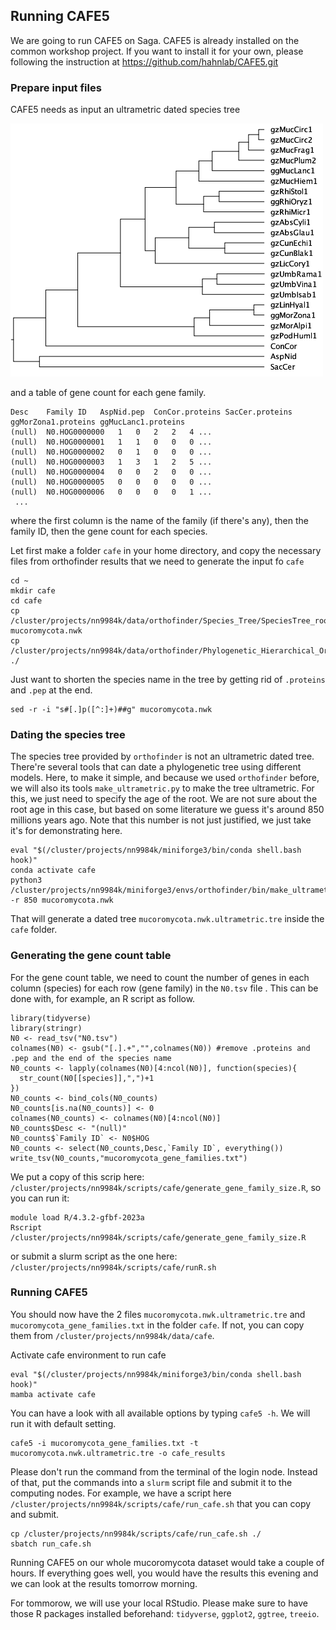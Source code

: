 ## Running CAFE5

We are going to run CAFE5 on Saga. CAFE5 is already installed on the common workshop project. If you want to install it for your own, please following the instruction at https://github.com/hahnlab/CAFE5.git


### Prepare input files 

CAFE5 needs as input an ultrametric dated species tree

<img src="species_tree.png" width="500"/> 

and a table of gene count for each gene family.

```
Desc	Family ID	AspNid.pep	ConCor.proteins	SacCer.proteins	ggMorZona1.proteins	ggMucLanc1.proteins
(null)	N0.HOG0000000	1	0	2	2	4 ...
(null)	N0.HOG0000001	1	1	0	0	0 ...
(null)	N0.HOG0000002	0	1	0	0	0 ...
(null)	N0.HOG0000003	1	3	1	2	5 ...
(null)	N0.HOG0000004	0	0	2	0	0 ...
(null)	N0.HOG0000005	0	0	0	0	0 ...
(null)	N0.HOG0000006	0	0	0	0	1 ...
 ...
```

where the first column is the name of the family (if there's any), then the family ID, then the gene
count for each species.

Let first make a folder `cafe` in your home directory, and copy the necessary files from orthofinder results that
we need to generate the input fo `cafe`

```
cd ~
mkdir cafe
cd cafe
cp /cluster/projects/nn9984k/data/orthofinder/Species_Tree/SpeciesTree_rooted_node_labels.txt mucoromycota.nwk
cp /cluster/projects/nn9984k/data/orthofinder/Phylogenetic_Hierarchical_Orthogroups/N0.tsv ./
```

Just want to shorten the species name in the tree by getting rid of `.proteins` and `.pep` at the end.

```
sed -r -i "s#[.]p([^:]+)##g" mucoromycota.nwk 
```

### Dating the species tree

The species tree provided by `orthofinder` is not an ultrametric dated tree. There're several tools that can date a phylogenetic tree using different models. Here, to make it simple, and because we used `orthofinder` before, we will also its tools `make_ultrametric.py` 
to make the tree ultrametric. For this, we just need to specify the age of the root. We are not 
sure about the root age in this case, but based on some literature we guess it's around 850 millions years ago.
Note that this number is not just justified, we just take it's for demonstrating here. 

```
eval "$(/cluster/projects/nn9984k/miniforge3/bin/conda shell.bash hook)" 
conda activate cafe
python3 /cluster/projects/nn9984k/miniforge3/envs/orthofinder/bin/make_ultrametric.py -r 850 mucoromycota.nwk
```

That will generate a dated tree `mucoromycota.nwk.ultrametric.tre` inside the `cafe` folder.


### Generating the gene count table

For the gene count table, we need to count the number of genes in each column (species) for each row (gene family) in the
`N0.tsv` file . This can be done with, for example, an R script as follow. 


```
library(tidyverse)
library(stringr)
N0 <- read_tsv("N0.tsv")
colnames(N0) <- gsub("[.].+","",colnames(N0)) #remove .proteins and .pep and the end of the species name
N0_counts <- lapply(colnames(N0)[4:ncol(N0)], function(species){
  str_count(N0[[species]],",")+1
})
N0_counts <- bind_cols(N0_counts)
N0_counts[is.na(N0_counts)] <- 0
colnames(N0_counts) <- colnames(N0)[4:ncol(N0)]
N0_counts$Desc <- "(null)"
N0_counts$`Family ID` <- N0$HOG  
N0_counts <- select(N0_counts,Desc,`Family ID`, everything())
write_tsv(N0_counts,"mucoromycota_gene_families.txt")
```

We put a copy of this scrip here: `/cluster/projects/nn9984k/scripts/cafe/generate_gene_family_size.R`, so you can run it:

```
module load R/4.3.2-gfbf-2023a
Rscript /cluster/projects/nn9984k/scripts/cafe/generate_gene_family_size.R 
```

or submit a slurm script as the one here: `/cluster/projects/nn9984k/scripts/cafe/runR.sh`

### Running CAFE5

You should now have the 2 files `mucoromycota.nwk.ultrametric.tre` and `mucoromycota_gene_families.txt` in the folder `cafe`. If not, you can copy them from `/cluster/projects/nn9984k/data/cafe`.

Activate cafe environment to run cafe

```
eval "$(/cluster/projects/nn9984k/miniforge3/bin/conda shell.bash hook)"
mamba activate cafe
```

You can have a look with all available options by typing `cafe5 -h`. We will run it with default setting.

```
cafe5 -i mucoromycota_gene_families.txt -t mucoromycota.nwk.ultrametric.tre -o cafe_results
```

Please don't run the command from the terminal of the login node. Instead of that, put the commands
into a `slurm` script file and submit it to the computing nodes. For example, we have a script here
`/cluster/projects/nn9984k/scripts/cafe/run_cafe.sh` that you can copy and submit.

```
cp /cluster/projects/nn9984k/scripts/cafe/run_cafe.sh ./
sbatch run_cafe.sh
```

Running CAFE5 on our whole mucoromycota dataset would take a couple of hours. If everything goes well, you would have the results this evening and we can look at the results tomorrow morning.

For tommorow, we will use your local RStudio. Please make sure to have those R packages installed beforehand: `tidyverse`, `ggplot2`, `ggtree`, `treeio`.
